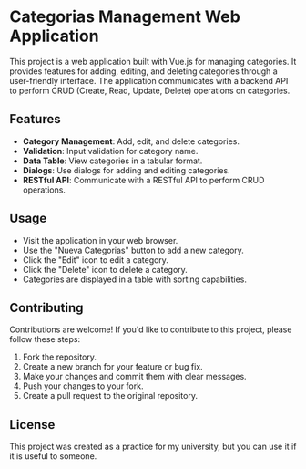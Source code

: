 
# Categorias Management Web Application

This project is a web application built with Vue.js for managing categories. It provides features for adding, editing, and deleting categories through a user-friendly interface. The application communicates with a backend API to perform CRUD (Create, Read, Update, Delete) operations on categories.

## Features

- **Category Management**: Add, edit, and delete categories.
- **Validation**: Input validation for category name.
- **Data Table**: View categories in a tabular format.
- **Dialogs**: Use dialogs for adding and editing categories.
- **RESTful API**: Communicate with a RESTful API to perform CRUD operations.

## Usage

- Visit the application in your web browser.
- Use the "Nueva Categorias" button to add a new category.
- Click the "Edit" icon to edit a category.
- Click the "Delete" icon to delete a category.
- Categories are displayed in a table with sorting capabilities.

## Contributing

Contributions are welcome! If you'd like to contribute to this project, please follow these steps:

1. Fork the repository.
2. Create a new branch for your feature or bug fix.
3. Make your changes and commit them with clear messages.
4. Push your changes to your fork.
5. Create a pull request to the original repository.

## License

This project was created as a practice for my university, but you can use it if it is useful to someone.
